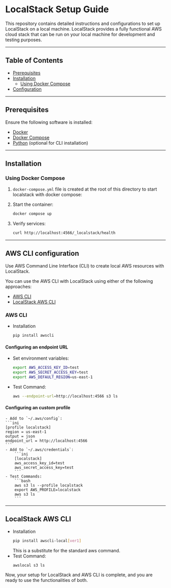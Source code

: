 # LocalStack Setup Guide

This repository contains detailed instructions and configurations to set up LocalStack on a local machine. LocalStack provides a fully functional AWS cloud stack that can be run on your local machine for development and testing purposes.

---

## Table of Contents
- [Prerequisites](#prerequisites)
- [Installation](#installation)
  - [Using Docker Compose](#using-docker-compose)
- [Configuration](#aws-cli-configuration)
---

## Prerequisites
Ensure the following software is installed:
- [Docker](https://www.docker.com/)
- [Docker Compose](https://docs.docker.com/compose/)
- [Python](https://www.python.org/) (optional for CLI installation)

---

## Installation

### Using Docker Compose
1. `docker-compose.yml` file is created at the root of this directory to start localstack with docker compose:

2. Start the container:
   ```bash
   docker compose up
   ```

3. Verify services:
    ```bash
    curl http://localhost:4566/_localstack/health
    ```

---

## AWS CLI configuration
Use AWS Command Line Interface (CLI) to create local AWS resources with LocalStack.

You can use the AWS CLI with LocalStack using either of the following approaches:

- [AWS CLI](#aws-cli) 
- [LocalStack AWS CLI](#localstack-aws-cli)

### AWS CLI

- Installation
    ```bash
    pip install awscli
    ```

#### Configuring an endpoint URL
- Set environment variables:
  ```bash
  export AWS_ACCESS_KEY_ID=test
  export AWS_SECRET_ACCESS_KEY=test
  export AWS_DEFAULT_REGION=us-east-1
  ```
- Test Command:
    ```bash  
    aws --endpoint-url=http://localhost:4566 s3 ls
    ```
#### Configuring an custom profile

    - Add to `~/.aws/config`:
    ```ini
    [profile localstack]
    region = us-east-1
    output = json
    endpoint_url = http://localhost:4566
    ```
    - Add to `~/.aws/credentials`:
        ```ini
        [localstack]
        aws_access_key_id=test
        aws_secret_access_key=test
        ```
    - Test Commands:
        ```bash  
        aws s3 ls --profile localstack
        export AWS_PROFILE=localstack
        aws s3 ls
        ```

---
LocalStack AWS CLI 
---
- Installation
    ```bash
    pip install awscli-local[ver1]
    ```
    This is a substitute for the standard aws command.
- Test Command:
    ```bash 
    awslocal s3 ls
    ```

Now, your setup for LocalStack and AWS CLI is complete, and you are ready to use the functionalities of both.